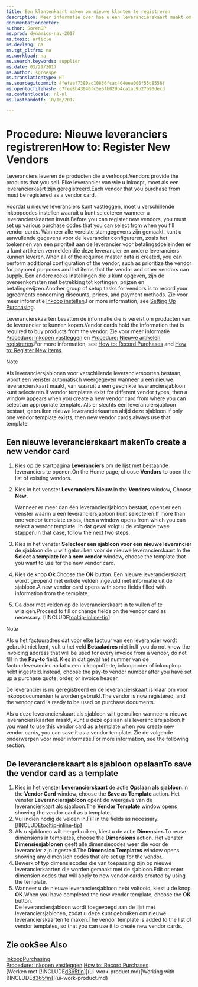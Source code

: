 ```yaml
---
title: Een klantenkaart maken om nieuwe klanten te registreren
description: Meer informatie over hoe u een leverancierskaart maakt om een nieuwe leverancier te registreren.
documentationcenter: 
author: SorenGP
ms.prod: dynamics-nav-2017
ms.topic: article
ms.devlang: na
ms.tgt_pltfrm: na
ms.workload: na
ms.search.keywords: supplier
ms.date: 03/29/2017
ms.author: sgroespe
ms.translationtype: HT
ms.sourcegitcommit: 4fefaef7380ac10836fcac404eea006f55d8556f
ms.openlocfilehash: c7fee8b43940fc5e5fb020b4ca1ac9b27b90decd
ms.contentlocale: nl-nl
ms.lasthandoff: 10/16/2017

---
```

# <a name="how-to-register-new-vendors"></a><span data-ttu-id="3c30c-103">Procedure: Nieuwe leveranciers registreren</span><span class="sxs-lookup"><span data-stu-id="3c30c-103">How to: Register New Vendors</span></span>
<span data-ttu-id="3c30c-104">Leveranciers leveren de producten die u verkoopt.</span><span class="sxs-lookup"><span data-stu-id="3c30c-104">Vendors provide the products that you sell.</span></span> <span data-ttu-id="3c30c-105">Elke leverancier van wie u inkoopt, moet als een leverancierkaart zijn geregistreerd.</span><span class="sxs-lookup"><span data-stu-id="3c30c-105">Each vendor that you purchase from must be registered as a vendor card.</span></span>

<span data-ttu-id="3c30c-106">Voordat u nieuwe leveranciers kunt vastleggen, moet u verschillende inkoopcodes instellen waaruit u kunt selecteren wanneer u leverancierskaarten invult.</span><span class="sxs-lookup"><span data-stu-id="3c30c-106">Before you can register new vendors, you must set up various purchase codes that you can select from when you fill vendor cards.</span></span> <span data-ttu-id="3c30c-107">Wanneer alle vereiste stamgegevens zijn gemaakt, kunt u aanvullende gegevens voor de leverancier configureren, zoals het toekennen van een prioriteit aan de leverancier voor betalingsdoeleinden en u kunt artikelen vermelden die deze leverancier en andere leveranciers kunnen leveren.</span><span class="sxs-lookup"><span data-stu-id="3c30c-107">When all of the required master data is created, you can perform additional configuration of the vendor, such as prioritize the vendor for payment purposes and list items that the vendor and other vendors can supply.</span></span> <span data-ttu-id="3c30c-108">Een andere reeks instellingen die u kunt opgeven, zijn de overeenkomsten met betrekking tot kortingen, prijzen en betalingswijzen.</span><span class="sxs-lookup"><span data-stu-id="3c30c-108">Another group of setup tasks for vendors is to record your agreements concerning discounts, prices, and payment methods.</span></span> <span data-ttu-id="3c30c-109">Zie voor meer informatie [Inkoop instellen](purchasing-setup-purchasing.md).</span><span class="sxs-lookup"><span data-stu-id="3c30c-109">For more information, see [Setting Up Purchasing](purchasing-setup-purchasing.md).</span></span>

<span data-ttu-id="3c30c-110">Leverancierskaarten bevatten de informatie die is vereist om producten van de leverancier te kunnen kopen.</span><span class="sxs-lookup"><span data-stu-id="3c30c-110">Vendor cards hold the information that is required to buy products from the vendor.</span></span> <span data-ttu-id="3c30c-111">Zie voor meer informatie [Procedure: Inkopen vastleggen](purchasing-how-record-purchases.md) en [Procedure: Nieuwe artikelen registreren](inventory-how-register-new-items.md).</span><span class="sxs-lookup"><span data-stu-id="3c30c-111">For more information, see [How to: Record Purchases](purchasing-how-record-purchases.md) and [How to: Register New Items](inventory-how-register-new-items.md).</span></span>

> [!NOTE]  
>   <span data-ttu-id="3c30c-112">Als leveranciersjablonen voor verschillende leveranciersoorten bestaan, wordt een venster automatisch weergegeven wanneer u een nieuwe leverancierskaart maakt, van waaruit u een geschikte leveranciersjabloon kunt selecteren.</span><span class="sxs-lookup"><span data-stu-id="3c30c-112">If vendor templates exist for different vendor types, then a window appears when you create a new vendor card from where you can select an appropriate template.</span></span> <span data-ttu-id="3c30c-113">Als er slechts één leveranciersjabloon bestaat, gebruiken nieuwe leverancierkaarten altijd deze sjabloon.</span><span class="sxs-lookup"><span data-stu-id="3c30c-113">If only one vendor template exists, then new vendor cards always use that template.</span></span>

## <a name="to-create-a-new-vendor-card"></a><span data-ttu-id="3c30c-114">Een nieuwe leverancierskaart maken</span><span class="sxs-lookup"><span data-stu-id="3c30c-114">To create a new vendor card</span></span>
1. <span data-ttu-id="3c30c-115">Kies op de startpagina **Leveranciers** om de lijst met bestaande leveranciers te openen.</span><span class="sxs-lookup"><span data-stu-id="3c30c-115">On the Home page, choose **Vendors** to open the list of existing vendors.</span></span>  
2. <span data-ttu-id="3c30c-116">Kies in het venster **Leveranciers** **Nieuw**.</span><span class="sxs-lookup"><span data-stu-id="3c30c-116">In the **Vendors** window, Choose **New**.</span></span>

    <span data-ttu-id="3c30c-117">Wanneer er meer dan één leveranciersjabloon bestaat, opent er een venster waarin u een leveranciersjabloon kunt selecteren.</span><span class="sxs-lookup"><span data-stu-id="3c30c-117">If more than one vendor template exists, then a window opens from which you can select a vendor template.</span></span> <span data-ttu-id="3c30c-118">In dat geval volgt u de volgende twee stappen.</span><span class="sxs-lookup"><span data-stu-id="3c30c-118">In that case, follow the next two steps.</span></span>
3. <span data-ttu-id="3c30c-119">Kies in het venster **Selecteer een sjabloon voor een nieuwe leverancier** de sjabloon die u wilt gebruiken voor de nieuwe leverancierskaart.</span><span class="sxs-lookup"><span data-stu-id="3c30c-119">In the **Select a template for a new vendor** window, choose the template that you want to use for the new vendor card.</span></span>
4. <span data-ttu-id="3c30c-120">Kies de knop **Ok**.</span><span class="sxs-lookup"><span data-stu-id="3c30c-120">Choose the **OK** button.</span></span> <span data-ttu-id="3c30c-121">Een nieuwe leverancierskaart wordt geopend met enkele velden ingevuld met informatie uit de sjabloon.</span><span class="sxs-lookup"><span data-stu-id="3c30c-121">A new vendor card opens with some fields filled with information from the template.</span></span>
5. <span data-ttu-id="3c30c-122">Ga door met velden op de leverancierskaart in te vullen of te wijzigen.</span><span class="sxs-lookup"><span data-stu-id="3c30c-122">Proceed to fill or change fields on the vendor card as necessary.</span></span> [!INCLUDE[tooltip-inline-tip](includes/tooltip-inline-tip_md.md)]

> [!NOTE]  
>   <span data-ttu-id="3c30c-123">Als u het factuuradres dat voor elke factuur van een leverancier wordt gebruikt niet kent, vult u het veld **Betaaladres** niet in.</span><span class="sxs-lookup"><span data-stu-id="3c30c-123">If you do not know the invoicing address that will be used for every invoice from a vendor, do not fill in the **Pay-to** field.</span></span> <span data-ttu-id="3c30c-124">Kies in dat geval het nummer van de factuurleverancier nadat u een inkoopofferte, inkooporder of inkoopkop hebt ingesteld.</span><span class="sxs-lookup"><span data-stu-id="3c30c-124">Instead, choose the pay-to vendor number after you have set up a purchase quote, order, or invoice header.</span></span>

<span data-ttu-id="3c30c-125">De leverancier is nu geregistreerd en de leverancierskaart is klaar om voor inkoopdocumenten te worden gebruikt.</span><span class="sxs-lookup"><span data-stu-id="3c30c-125">The vendor is now registered, and the vendor card is ready to be used on purchase documents.</span></span>

<span data-ttu-id="3c30c-126">Als u deze leverancierskaart als sjabloon wilt gebruiken wanneer u nieuwe leverancierskaarten maakt, kunt u deze opslaan als leveranciersjabloon.</span><span class="sxs-lookup"><span data-stu-id="3c30c-126">If you want to use this vendor card as a template when you create new vendor cards, you can save it as a vendor template.</span></span> <span data-ttu-id="3c30c-127">Zie de volgende onderwerpen voor meer informatie.</span><span class="sxs-lookup"><span data-stu-id="3c30c-127">For more information, see the following section.</span></span>

## <a name="to-save-the-vendor-card-as-a-template"></a><span data-ttu-id="3c30c-128">De leverancierskaart als sjabloon opslaan</span><span class="sxs-lookup"><span data-stu-id="3c30c-128">To save the vendor card as a template</span></span>
1. <span data-ttu-id="3c30c-129">Kies in het venster **Leverancierskaart** de actie **Opslaan als sjabloon**.</span><span class="sxs-lookup"><span data-stu-id="3c30c-129">In the **Vendor Card** window, choose the **Save as Template** action.</span></span> <span data-ttu-id="3c30c-130">Het venster **Leveranciersjabloon** opent de weergave van de leverancierkaart als sjabloon.</span><span class="sxs-lookup"><span data-stu-id="3c30c-130">The **Vendor Template** window opens showing the vendor card as a template.</span></span>
2. <span data-ttu-id="3c30c-131">Vul indien nodig de velden in.</span><span class="sxs-lookup"><span data-stu-id="3c30c-131">Fill in the fields as necessary.</span></span> [!INCLUDE[tooltip-inline-tip](includes/tooltip-inline-tip_md.md)]
3. <span data-ttu-id="3c30c-132">Als u sjablonen wilt hergebruiken, kiest u de actie **Dimensies**.</span><span class="sxs-lookup"><span data-stu-id="3c30c-132">To reuse dimensions in templates, choose the **Dimensions** action.</span></span> <span data-ttu-id="3c30c-133">Het venster **Dimensiesjablonen** geeft alle dimensiecodes weer die voor de leverancier zijn ingesteld.</span><span class="sxs-lookup"><span data-stu-id="3c30c-133">The **Dimension Templates** window opens showing any dimension codes that are set up for the vendor.</span></span>
4. <span data-ttu-id="3c30c-134">Bewerk of typ dimensiecodes die van toepassing zijn op nieuwe leverancierkaarten die worden gemaakt met de sjabloon.</span><span class="sxs-lookup"><span data-stu-id="3c30c-134">Edit or enter dimension codes that will apply to new vendor cards created by using the template.</span></span>
5. <span data-ttu-id="3c30c-135">Wanneer u de nieuwe leveranciersjabloon hebt voltooid, kiest u de knop **OK**.</span><span class="sxs-lookup"><span data-stu-id="3c30c-135">When you have completed the new vendor template, choose the **OK** button.</span></span>  
   <span data-ttu-id="3c30c-136">De leveranciersjabloon wordt toegevoegd aan de lijst met leveranciersjablonen, zodat u deze kunt gebruiken om nieuwe leverancierskaarten te maken.</span><span class="sxs-lookup"><span data-stu-id="3c30c-136">The vendor template is added to the list of vendor templates, so that you can use it to create new vendor cards.</span></span>

## <a name="see-also"></a><span data-ttu-id="3c30c-137">Zie ook</span><span class="sxs-lookup"><span data-stu-id="3c30c-137">See Also</span></span>
[<span data-ttu-id="3c30c-138">Inkoop</span><span class="sxs-lookup"><span data-stu-id="3c30c-138">Purchasing</span></span>](purchasing-manage-purchasing.md)  
<span data-ttu-id="3c30c-139">[Procedure: Inkopen vastleggen](purchasing-how-record-purchases.md) </span><span class="sxs-lookup"><span data-stu-id="3c30c-139">[How to: Record Purchases](purchasing-how-record-purchases.md) </span></span>  
<span data-ttu-id="3c30c-140">[Werken met [!INCLUDE[d365fin](includes/d365fin_md.md)]](ui-work-product.md)</span><span class="sxs-lookup"><span data-stu-id="3c30c-140">[Working with [!INCLUDE[d365fin](includes/d365fin_md.md)]](ui-work-product.md)</span></span>  

